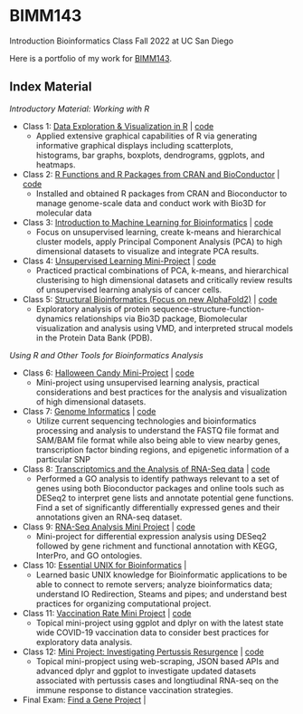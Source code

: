 # BIMM143
Introduction Bioinformatics Class Fall 2022 at UC San Diego

Here is a portfolio of my work for [BIMM143](https://bioboot.github.io/bimm143_F22/).

## Index Material
*Introductory Material: Working with R*
- Class 1: [Data Exploration & Visualization in R](https://github.com/g1cole/bimm143/blob/main/class05.pdf) | [code](https://github.com/g1cole/bimm143/blob/main/class05.qmd)
  - Applied extensive graphical capabilities of R via generating informative graphical displays including scatterplots,       
  histograms, bar graphs, boxplots, dendrograms, ggplots, and heatmaps.
- Class 2: [R Functions and R Packages from CRAN and BioConductor](https://github.com/g1cole/bimm143/blob/main/class06.pdf) | [code](https://github.com/g1cole/bimm143/blob/main/class06.qmd)
  - Installed and obtained R packages from CRAN and Bioconductor to manage genome-scale data and conduct work with Bio3D for molecular data
- Class 3: [Introduction to Machine Learning for Bioinformatics](https://github.com/g1cole/bimm143/blob/main/class07Lab.pdf) | [code](https://github.com/g1cole/bimm143/blob/main/class07Lab.qmd)
  - Focus on unsupervised learning, create k-means and hierarchical cluster models, apply Principal Component Analysis    (PCA) to high dimensional datasets to visualize and integrate PCA results.
- Class 4: [Unsupervised Learning Mini-Project](https://github.com/g1cole/bimm143/blob/main/class08.pdf) | [code](https://github.com/g1cole/bimm143/blob/main/class08.qmd)
  - Practiced practical combinations of PCA, k-means, and hierarchical clusterising to high dimensional datasets and 
  critically review results of unsupervised learning analysis of cancer cells.
- Class 5: [Structural Bioinformatics (Focus on new AlphaFold2)](https://github.com/g1cole/bimm143/blob/main/Class9Project.pdf) | [code](https://github.com/g1cole/bimm143/blob/main/Class9Project.qmd)
  - Exploratory analysis of protein sequence-structure-function-dynamics relationships via Bio3D package, Biomolecular 
  visualization and analysis using VMD, and interpreted strucal models in the Protein Data Bank (PDB).
  
*Using R and Other Tools for Bioinformatics Analysis*
- Class 6: [Halloween Candy Mini-Project](https://github.com/g1cole/bimm143/blob/main/class10/class10Project.md) | [code](https://github.com/g1cole/bimm143/blob/main/class10/class10Project.qmd)
  - Mini-project using unsupervised learning analysis, practical considerations and best practices for the analysis 
  and visualization of high dimensional datasets.
- Class 7: [Genome Informatics](https://github.com/g1cole/bimm143/blob/main/class11/class11R.pdf) | [code](https://github.com/g1cole/bimm143/blob/main/class11/class11R.qmd)
  - Utilize current sequencing technologies and bioinformatics processing and analysis to understand the FASTQ file 
  format and SAM/BAM file format while also being able to view nearby genes, transcription factor binding regions, and 
  epigenetic information of a particular SNP
- Class 8: [Transcriptomics and the Analysis of RNA-Seq data](https://github.com/g1cole/bimm143/blob/main/class12.pdf) | [code](https://github.com/g1cole/bimm143/blob/main/class12.qmd)
  - Performed a GO analysis to identify pathways relevant to a set of genes using both Bioconductor packages and 
  online tools such as DESeq2 to interpret gene lists and annotate potential gene functions. Find a set of 
  significantly differentially expressed genes and their annotations given an RNA-seq dataset.
- Class 9: [RNA-Seq Analysis Mini Project](https://github.com/g1cole/bimm143/blob/main/Class-13-Mini-Project-Lab.pdf) | [code](https://github.com/g1cole/bimm143/blob/main/Class%2013%20Mini-Project%20Lab.qmd)
  - Mini-project for differential expression analysis using DESeq2 followed by gene richment and functional annotation with KEGG, InterPro, and GO ontologies.
- Class 10: [Essential UNIX for Bioinformatics](https://github.com/g1cole/bimm143/blob/main/HW8_Unix_Questions.pdf) |
  - Learned basic UNIX knowledge for Bioinformatic applications to be able to connect to remote servers; analyze bioinformatics data; understand IO Redirection, Steams and pipes; and understand best practices for organizing computational project.
- Class 11: [Vaccination Rate Mini Project](https://github.com/g1cole/bimm143/blob/main/class17.pdf) | [code](https://github.com/g1cole/bimm143/blob/main/class17.qmd)
  - Topical mini-project using ggplot and dplyr on with the latest state wide COVID-19 vaccination data to consider 
  best practices for exploratory data analysis.
- Class 12: [Mini Project: Investigating Pertussis Resurgence](https://github.com/g1cole/bimm143/blob/main/class19.pdf) | [code](https://github.com/g1cole/bimm143/blob/main/class19.qmd)
  - Topical mini-propject using web-scraping, JSON based APIs and advanced dplyr and ggplot to investigate updated 
  datasets associated with pertussis cases and longtiudinal RNA-seq on the immune response to distance vaccination 
  strategies.
- Final Exam: [Find a Gene Project](https://github.com/g1cole/bimm143/blob/main/Find%20A%20Gene%20Project%20(3).pdf) |

